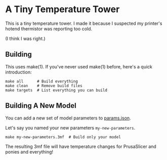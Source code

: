 A Tiny Temperature Tower
===================

This is a tiny temperature tower.
I made it because I suspected my printer's hotend thermistor was reporting too cold.

(I think I was right.)


Building
----------

This uses make(1).
If you've never used make(1) before,
here's a quick introduction:

    make all      # Build everything
    make clean    # Remove build files
    make targets  # List everything you can build


Building A New Model
---------------------------

You can add a new set of model parameters to [params.json](params.json).

Let's say you named your new parameters `my-new-parameters`.

    make my-new-parameters.3mf  # Build only your model

The resulting 3mf file will have 
temperature changes for PrusaSlicer
and ponies
and everything!

